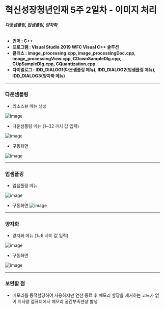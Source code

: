 # 혁신성장청년인재 5주 2일차 - 이미지 처리
###### <strong> 다운샘플링, 업샘플링, 양자화

* 언어 : C++
* 프로그램 : Visual Studio 2019 WFC Visual C++ 솔루션
* 클래스 : image_processing.cpp, image_processingDoc.cpp, image_processingView.cpp, CDownSampleDlg.cpp, CUpSampleDlg.cpp, CQuantization.cpp
* 다이얼로그 : IDD_DIALOG1(다운샘플링 메뉴), IDD_DIALOG2(업샘플링 메뉴), IDD_DIALOG3(양자화 메뉴)
</strong>

----------------------------------------

### 다운샘플링
* 리소스뷰 메뉴 생성

 ![image](https://user-images.githubusercontent.com/72690336/117845367-7070c800-b2bb-11eb-9b10-8b292652e302.png)
 
* 다운샘플링 메뉴 (1~32 까지 값 입력)

![image](https://user-images.githubusercontent.com/72690336/117845741-c9d8f700-b2bb-11eb-8d9e-b3de67f541e0.png)

* 구동화면

![image](https://user-images.githubusercontent.com/72690336/117845934-f1c85a80-b2bb-11eb-87b7-86761ca32f4f.png)

--------------------------------

### 업샘플링
* 업샘플링 메뉴

![image](https://user-images.githubusercontent.com/72690336/117846354-52579780-b2bc-11eb-9127-e585cb4483aa.png)


* 구동화면
![image](https://user-images.githubusercontent.com/72690336/117846225-32c06f00-b2bc-11eb-96f5-a60faf60d8a9.png)

----------------------------

### 양자화
* 양자화 메뉴 (1~8 사이 값 입력)

![image](https://user-images.githubusercontent.com/72690336/117846437-6602fe00-b2bc-11eb-8c59-fd7045377e1b.png)

* 구동화면

![image](https://user-images.githubusercontent.com/72690336/117846507-77e4a100-b2bc-11eb-8b03-969d247ee761.png)

----------------------------------
### 보완할 점
* 메모리를 동적할당하여 사용하지만 연산 종료 후 메모리 할당을 제거하는 코드가 없어 저사양 컴퓨터에서 메모리 공간부족현상 발생
